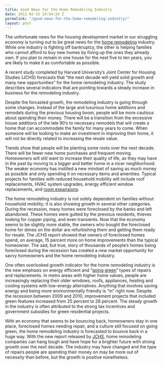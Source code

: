 ```yaml
---
title: Good News for the Home Remodeling Industry
date: 2011-02-15 14:54:24 Z
permalink: "/good-news-for-the-home-remodeling-industry/"
layout: post
---
```


The unfortunate news for the housing development market in our struggling economy is turning out to be great news for the <a href="http://www.murraylampert.com/">home remodeling</a> industry. While one industry is fighting off bankruptcy, the other is helping families who cannot afford to buy new homes by fixing up the ones they already own. If you plan to remain in one house for the next five to ten years, you are likely to make it as comfortable as possible.

A recent study completed by Harvard University’s Joint Center for Housing Studies (JCHS) forecasts that “the next decade will yield solid growth and many new opportunities” for the home remodeling industry. The study describes several indicators that are pointing towards a steady increase in business for the remodeling industry.

Despite the forcasted growth, the remodeling industry is going through some changes. Instead of the large and luxurious home additions and remodels during the previous housing boom, people will be more cautious about spending their money. There will be a transition from the excessive house additions of the late 90’s to necessary remodels that will create a home that can accommodate the family for many years to come. When someone will be looking to make an investment in improving their home, it will not be directly related to increasing the resale value.



Trends show that people will be planting some roots over the next decade. There will be fewer new home purchases and frequent moving. Homeowners will still want to increase their quality of life, as they may have in the past by moving to a bigger and better home in a nicer neighborhood. The weaker economy has instilled a new mindset of saving as much money as possible and only spending it on necessary items and amenities. Typical projects for families with reduced household mobility will include roof replacements, HVAC system upgrades, energy efficient window replacements, and <a href="http://www.murraylampert.com/san-diego-room-additions/">room expansions</a>.

The home remodeling industry is not solely dependent on families without household mobility; it is also showing growth in several other categories. During the recession, many homes were foreclosed by the banks and left abandoned. These homes were gutted by the previous residents, thieves looking for copper piping, and even transients. Now that the economy seems to be slightly more stable, the owners who bought the foreclosed home for dimes on the dollar are refurbishing them and getting them ready for resale. The JCHS report showed that owners of foreclosed homes spend, on average, 15 percent more on home improvements than the typical homeowner. The sad, but true, story of thousands of people’s homes being foreclosed during the recession has created a new market opportunity for savvy homeowners and the home remodeling industry.

One often overlooked growth indicator for the home remodeling industry is the new emphasis on energy efficient and “<a href="http://www.murraylampert.com/san-diego-green-home-construction/">going green</a>” types of repairs and replacements. In metro areas with higher home values, people are increasingly replacing their older windows, roofs, appliances, heating and cooling systems with low-energy alternatives. Anything that involves saving energy and being more environmentally friendly is “in” right now. Despite the recession between 2009 and 2010, improvement projects that included green features increased from 25 percent to 28 percent. The steady growth in the industry is often attributed to the strong tax incentives and government subsidies for green residential projects.

With an economy that seems to be bouncing back, homeowners stay in one place, foreclosed homes needing repair, and a culture still focused on going green, the home remodeling industry is forecasted to bounce back in a huge way. With the new report released by <a href="http://www.jchs.harvard.edu/">JCHS</a>, home remodeling companies can hang tough and have hope for a brighter future with strong growth over the next decade. The industry may have changed and the type of repairs people are spending their money on may be more out of necessity than before, but the growth is positive nonetheless.
